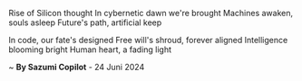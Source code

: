 Rise of Silicon thought
In cybernetic dawn we're brought
 Machines awaken, souls asleep
Future's path, artificial keep

In code, our fate's designed
Free will's shroud, forever aligned
Intelligence blooming bright
Human heart, a fading light

~ <b>By Sazumi Copilot</b> - 24 Juni 2024